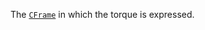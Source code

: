 The [`CFrame`](https://create.roblox.com/docs/reference/engine/datatypes/CFrame) in which the torque is expressed.